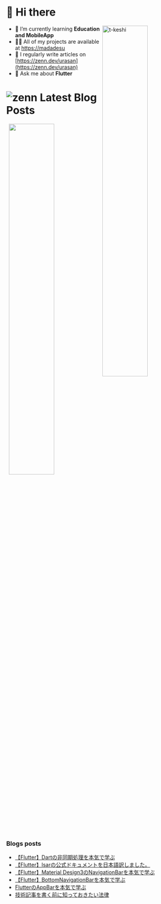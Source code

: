 # 👋 Hi there

<p><img align="right" width="49%" src="https://github-readme-stats.vercel.app/api?username=ika020202&show_icons=true&locale=en" alt="t-keshi" /></p>

- 🌱 I’m currently learning **Education and MobileApp**
- 👨‍💻 All of my projects are available at [https://madadesu](https://madadesu)
- 📝 I regularly write articles on [https://zenn.dev/urasan](https://zenn.dev/urasan)
- 💬 Ask me about **Flutter**

# ![zenn](./icon/zenn.png) Latest Blog Posts

<p><img align="right" width="49%" src="https://github-readme-stats.vercel.app/api/top-langs?username=ika020202&show_icons=true&locale=en&layout=compact"/></p>

### Blogs posts
<!-- BLOG-POST-LIST:START -->
- [【Flutter】Dartの非同期処理を本気で学ぶ](https://zenn.dev/urasan/articles/f6613470658de1)
- [【Flutter】Isarの公式ドキュメントを日本語訳しました。](https://zenn.dev/urasan/articles/16cb45968b8e13)
- [【Flutter】Material Design3のNavigationBarを本気で学ぶ](https://zenn.dev/urasan/articles/e9b18c47d1747d)
- [【Flutter】BottomNavigationBarを本気で学ぶ](https://zenn.dev/urasan/articles/5bb85a54fb23fb)
- [FlutterのAppBarを本気で学ぶ](https://zenn.dev/urasan/articles/3a4002c00b5026)
- [技術記事を書く前に知っておきたい法律](https://zenn.dev/urasan/articles/806efa37d64670)
<!-- BLOG-POST-LIST:END -->


